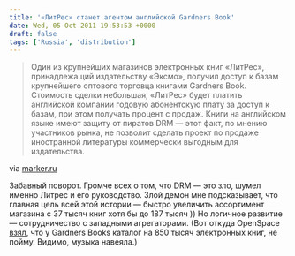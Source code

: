```yaml
---
title: '«ЛитРес» станет агентом английской Gardners Book'
date: Wed, 05 Oct 2011 19:53:53 +0000
draft: false
tags: ['Russia', 'distribution']
---
```


> Один из крупнейших магазинов электронных книг «ЛитРес», принадлежащий издательству «Эксмо», получил доступ к базам крупнейшего оптового торговца книгами Gardners Book. Стоимость сделки небольшая, «ЛитРес» будет платить английской компании годовую абонентскую плату за доступ к базам, при этом получать процент с продаж. Книги на английском языке имеют защиту от пиратов DRM — этот факт, по мнению участников рынка, не позволит сделать проект по продаже иностранной литературы коммерчески выгодным для издательства.

via [marker.ru](http://marker.ru/news/502923)

Забавный поворот. Громче всех о том, что DRM — это зло, шумел именно Литрес и его руководство. Злой демон мне подсказывает, что главная цель всей этой истории — быстро увеличить ассортимент магазина с 37 тысяч книг хотя бы до 187 тысяч )) Но логичное развитие — сотрудничество с западными агрегаторами. (Вот откуда OpenSpace [взял](http://www.openspace.ru/news/details/30802/), что у Gardners Books каталог на 850 тысяч электронных книг, не пойму. Видимо, музыка навеяла.)